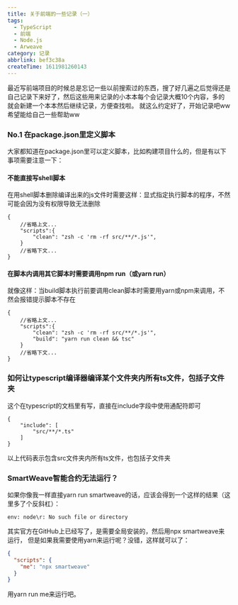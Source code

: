 ```yaml
---
title: 关于前端的一些记录（一）
tags:
  - TypeScript
  - 前端
  - Node.js
  - Arweave
category: 记录
abbrlink: bef3c38a
createTime: 1611981260143
---
```

最近写前端项目的时候总是忘记一些以前搜索过的东西，搜了好几遍之后觉得还是自己记录下来好了，然后这些用来记录的小本本每个会记录大概10个内容，多的就会新建一个本本然后继续记录，方便查找啦。
就这么约定好了，开始记录吧ww希望能给自己一些帮助ww

<!--more-->

### No.1 在package.json里定义脚本
大家都知道在package.json里可以定义脚本，比如构建项目什么的，但是有以下事项需要注意一下：

#### 不能直接写shell脚本
在用shell脚本删除编译出来的js文件时需要这样：显式指定执行脚本的程序，不然可能会因为没有权限导致无法删除
```
{
    //省略上文...
    "scripts":{
        "clean": "zsh -c 'rm -rf src/**/*.js'",
    }
    //省略下文...
}
```
#### 在脚本内调用其它脚本时需要调用npm run（或yarn run）
就像这样：当build脚本执行前要调用clean脚本时需要用yarn或npm来调用，不然会报错提示脚本不存在
```
{
    //省略上文...
    "scripts":{
        "clean": "zsh -c 'rm -rf src/**/*.js'",
        "build": "yarn run clean && tsc"
    }
    //省略下文...
}
```

### 如何让typescript编译器编译某个文件夹内所有ts文件，包括子文件夹

这个在typescript的文档里有写，直接在include字段中使用通配符即可

```
{
    "include": [
        "src/**/*.ts"
    ]
}
```

以上代码表示包含src文件夹内所有ts文件，也包括子文件夹

### SmartWeave智能合约无法运行？

如果你像我一样直接yarn run smartweave的话，应该会得到一个这样的结果（这里多了个反斜杠）：

```shell
env: node\r: No such file or directory
```

其实官方在GitHub上已经写了，是需要全局安装的，然后用npx smartweave来运行， 但是如果我需要使用yarn来运行呢？没错，这样就可以了：

```json
{
  "scripts": {
    "me": "npx smartweave"
  }
}
```

用yarn run me来运行吧。
